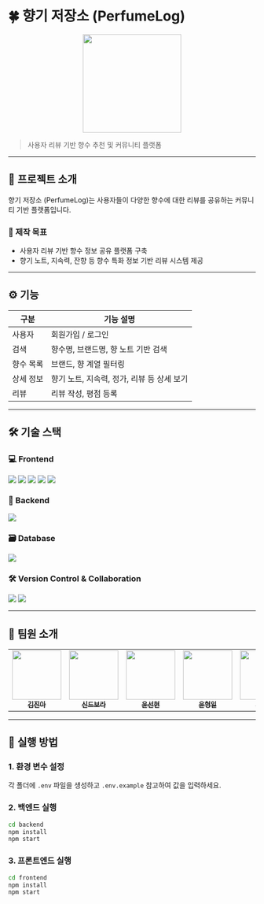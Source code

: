 # 🍀 향기 저장소 (PerfumeLog) 

<p align="center">
<img src="https://yennies.notion.site/image/attachment%3A6fa24add-2514-4e5f-aa44-9d0348f9a3c6%3Alogo1.png?table=block&id=1dd38212-968b-80f9-bfbe-c34242c5cc92&spaceId=937e129d-9aca-46d3-86d9-97391bcf515f&width=1100&userId=&cache=v2" width="200px">
</p>

> 사용자 리뷰 기반 향수 추천 및 커뮤니티 플랫폼

---

## 📌 프로젝트 소개

향기 저장소 (PerfumeLog)는 사용자들이 다양한 향수에 대한 리뷰를 공유하는 커뮤니티 기반 플랫폼입니다.

### 🎯 제작 목표

- 사용자 리뷰 기반 향수 정보 공유 플랫폼 구축
- 향기 노트, 지속력, 잔향 등 향수 특화 정보 기반 리뷰 시스템 제공

---

## ⚙️ 기능

| 구분       | 기능 설명 |
|------------|-----------|
| 사용자     | 회원가입 / 로그인 |
| 검색       | 향수명, 브랜드명, 향 노트 기반 검색 |
| 향수 목록  | 브랜드, 향 계열 필터링 |
| 상세 정보  | 향기 노트, 지속력, 정가, 리뷰 등 상세 보기 |
| 리뷰       | 리뷰 작성, 평점 등록 |

---

## 🛠 기술 스택

### 💻 Frontend
<img src="https://img.shields.io/badge/React-61DAFB?style=for-the-badge&logo=React&logoColor=white"> <img src="https://img.shields.io/badge/JavaScript-F7DF1E?style=for-the-badge&logo=JavaScript&logoColor=black">
<img src="https://img.shields.io/badge/HTML5-E34F26?style=for-the-badge&logo=HTML5&logoColor=white">
<img src="https://img.shields.io/badge/CSS3-1572B6?style=for-the-badge&logo=CSS3&logoColor=white">
<img src="https://img.shields.io/badge/bootstrap-%238511FA.svg?style=for-the-badge&logo=bootstrap&logoColor=white">

### 🧩 Backend
<img src="https://img.shields.io/badge/node.js-6DA55F?style=for-the-badge&logo=node.js&logoColor=white"> 

### 🗃️ Database
<img src="https://img.shields.io/badge/mysql-4479A1.svg?style=for-the-badge&logo=mysql&logoColor=white">

### 🛠 Version Control & Collaboration
<img src="https://img.shields.io/badge/Git-F05032?style=for-the-badge&logo=Git&logoColor=white"> <img src="https://img.shields.io/badge/GitHub-181717?style=for-the-badge&logo=GitHub&logoColor=white">

---

## 👥 팀원 소개

<table>
  <tbody>
    <tr>
      <td align="center"><a href="https://github.com/catapillar0505"><img src="https://avatars.githubusercontent.com/u/62907792?v=4"
width="100px;" alt=""/><br /><sub><b>김진아</b></sub></a><br /></td>
      <td align="center"><a href="https://github.com/dokdokee"><img src="https://avatars.githubusercontent.com/u/203818385?v=4" width="100px;" alt=""/><br /><sub><b>신드보라</b></sub></a><br /></td>
      <td align="center"><a href="https://github.com/sunhyun0508"><img src=https://avatars.githubusercontent.com/u/200905713?v=4"" width="100px;" alt=""/><br /><sub><b>윤선현</b></sub></a><br /></td>
      <td align="center"><a href="https://github.com/ghkdWkrqor"><img src="https://avatars.githubusercontent.com/u/106655707?v=4" width="100px;" alt=""/><br /><sub><b>윤형일</b></sub></a><br /></td>
<td align="center"><a href="https://github.com/petite-coder"><img src="https://avatars.githubusercontent.com/u/156408029?v=4" width="100px;" alt=""/><br /><sub><b>이예은</b></sub></a><br /></td>
      <td align="center"><a href="https://github.com/Seungmi97"><img src="https://avatars.githubusercontent.com/u/132995507?v=4" width="100px;" alt=""/><br /><sub><b>황승미</b></sub></a><br /></td>
     <tr/>
  </tbody>
</table>

---

## 🚀 실행 방법

### 1. 환경 변수 설정

각 폴더에 `.env` 파일을 생성하고 `.env.example` 참고하여 값을 입력하세요.

### 2. 백엔드 실행

```bash
cd backend
npm install
npm start
```

### 3. 프론트엔드 실행
```bash
cd frontend
npm install
npm start
```